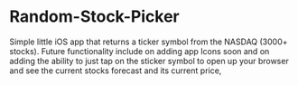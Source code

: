 # Random-Stock-Picker
Simple little iOS app that returns a ticker symbol from the NASDAQ (3000+ stocks).
Future functionality include on adding app Icons soon and on adding the ability to just tap on the sticker symbol 
to open up your browser and see the current stocks forecast and its current price,
